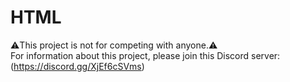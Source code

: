 # HTML
⚠️This project is not for competing with anyone.⚠️  
For information about this project, please join this Discord server: (https://discord.gg/XjEf6cSVms)
